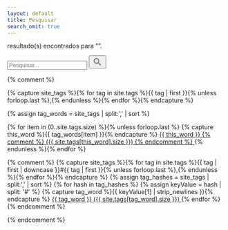 ```yaml
---
layout: default
title: Pesquisar
search_omit: true
---
```




  <!-- Search results placeholder -->
  <p data-search-found class="search-count">
    <span data-search-found-count></span> resultado(s) encontrados para &ldquo;<span data-search-found-term></span>&rdquo;.
  </p>
  <div data-search-results class="posts list-wrapper"></div>
  <div id="pagination-container"></div>

<!-- Html Elements for Search -->
<!--<div id="search-container">
<input type="text" id="search-input" placeholder="pesquisar...">
<ul id="results-container"></ul>
</div> -->
<div class="searchBar" id="search-container">
  <input class="searchQueryInput" id="search-input" type="text" name="searchQueryInput" placeholder="Pesquisar..." value="" />
  <button class="searchQuerySubmit" type="submit" name="searchQuerySubmit">
    <svg style="width:24px;height:24px" viewBox="0 0 24 24"><path fill="#666666" d="M9.5,3A6.5,6.5 0 0,1 16,9.5C16,11.11 15.41,12.59 14.44,13.73L14.71,14H15.5L20.5,19L19,20.5L14,15.5V14.71L13.73,14.44C12.59,15.41 11.11,16 9.5,16A6.5,6.5 0 0,1 3,9.5A6.5,6.5 0 0,1 9.5,3M9.5,5C7,5 5,7 5,9.5C5,12 7,14 9.5,14C12,14 14,12 14,9.5C14,7 12,5 9.5,5Z" />
    </svg>
  </button>
</div>
<div class="posts results-container" id="results-container"></div>


{% comment %}
  <!-- Search result template -->
<div class="posts">
  <script type="text/x-template" id="search-result">
    <div class="post list-item">
      <div class="post-img">
        <a href="##Url##">
        <figure>
          <img data-src="##Image##" alt="##Title##" title="##Title##">
        </figure>
        </a>
      </div>
      <div class="post-text">
        <div class="category">
          ##Content##
        </div>
        <h2>
          <a class="post-link" href="##Url##">##Title##</a>
        </h2>
        <span class="post-meta">##Date##</span>
      </div>
    </div>
  </script>
</div>

<div class="tags">
<!-- Get the tag name for every tag on the site and set them
to the `site_tags` variable. -->
{% capture site_tags %}{% for tag in site.tags %}{{ tag | first }}{% unless forloop.last %},{% endunless %}{% endfor %}{% endcapture %}

<!-- `tag_words` is a sorted array of the tag names. -->
{% assign tag_words = site_tags | split:',' | sort %}

<!-- List of all tags -->
  {% for item in (0..site.tags.size) %}{% unless forloop.last %}
    {% capture this_word %}{{ tag_words[item] }}{% endcapture %}
      <a href="?q={{ this_word | cgi_escape }}" class="tag">{{ this_word }}
      {% comment %}
        <span>({{ site.tags[this_word].size }})</span>
      {% endcomment %}
      </a>
  {% endunless %}{% endfor %}

{% comment %}
{% capture site_tags %}{% for tag in site.tags %}{{ tag | first | downcase }}#{{ tag | first }}{% unless forloop.last %},{% endunless %}{% endfor %}{% endcapture %}
{% assign tag_hashes = site_tags | split:',' | sort %}
{% for hash in tag_hashes %}
  {% assign keyValue = hash | split: '#' %}
  {% capture tag_word %}{{ keyValue[1] | strip_newlines }}{% endcapture %}
    <a href="?q={{ tag_word }}" class="tag">
      {{ tag_word }}
      <span class="badge pull-right">({{ site.tags[tag_word].size }})</span>
    </a>
{% endfor %}
{% endcomment %}
</div>
{% endcomment %}

  <!-- Search script - Must appear after template -->
  <script src="/scripts/search.js"></script>
  <div class="a2a_kit a2a_kit_size_32 a2a_default_style" data-a2a-url="{{ site.baseurl }}" data-a2a-title="Hidden" style="display: none;">
      <a class="a2a_button_facebook"></a>
      <a class="a2a_button_twitter"></a>
      <a class="a2a_button_whatsapp"></a>
      <a class="a2a_button_telegram"></a>
  </div>